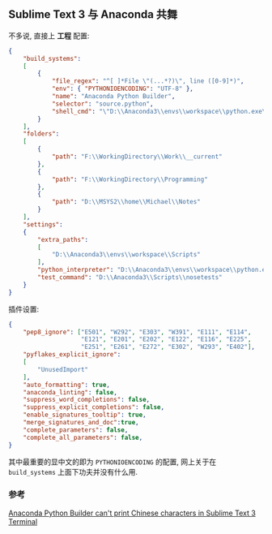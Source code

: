 ## Sublime Text 3 与 Anaconda 共舞

不多说, 直接上 **工程** 配置:

```json
{
    "build_systems":
    [
        {
            "file_regex": "^[ ]*File \"(...*?)\", line ([0-9]*)",
            "env": { "PYTHONIOENCODING": "UTF-8" },
            "name": "Anaconda Python Builder",
            "selector": "source.python",
            "shell_cmd": "\"D:\\Anaconda3\\envs\\workspace\\python.exe\" -u \"$file\""
        }
    ],
    "folders":
    [
        {
            "path": "F:\\WorkingDirectory\\Work\\__current"
        },
        {
            "path": "F:\\WorkingDirectory\\Programming"
        },
        {
            "path": "D:\\MSYS2\\home\\Michael\\Notes"
        }
    ],
    "settings":
    {
        "extra_paths":
        [
            "D:\\Anaconda3\\envs\\workspace\\Scripts"
        ],
        "python_interpreter": "D:\\Anaconda3\\envs\\workspace\\python.exe",
        "test_command": "D:\\Anaconda3\\Scripts\\nosetests"
    }
}
```

插件设置:

```json
{
    "pep8_ignore": ["E501", "W292", "E303", "W391", "E111", "E114",
                    "E121", "E201", "E202", "E122", "E116", "E225",
                    "E251", "E261", "E272", "E302", "W293", "E402"],
    "pyflakes_explicit_ignore":
    [
        "UnusedImport"
    ],
    "auto_formatting": true,
    "anaconda_linting": false,
    "suppress_word_completions": false,
    "suppress_explicit_completions": false,
    "enable_signatures_tooltip": true,
    "merge_signatures_and_doc":true,
    "complete_parameters": false,
    "complete_all_parameters": false,
}
```

其中最重要的显中文的即为 `PYTHONIOENCODING` 的配置,
网上关于在 `build_systems` 上面下功夫并没有什么用.

### 参考

[Anaconda Python Builder can't print Chinese characters in Sublime Text 3 Terminal][anaconda-issue-431]

[anaconda-issue-431]: https://github.com/DamnWidget/anaconda/issues/431
